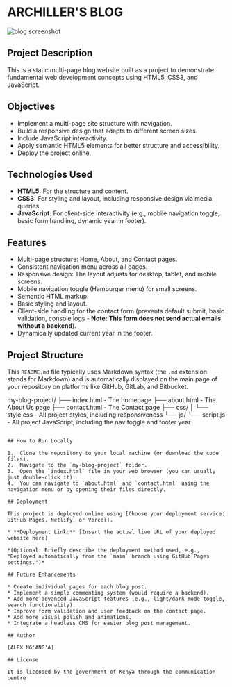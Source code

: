 # ARCHILLER'S BLOG

![blog screenshot](https://github.com/user-attachments/assets/8e64de53-bf4c-45da-a1b2-b5e21c4577be)


## Project Description

This is a static multi-page blog website built as a project to demonstrate fundamental web development concepts using HTML5, CSS3, and JavaScript.

## Objectives

* Implement a multi-page site structure with navigation.
* Build a responsive design that adapts to different screen sizes.
* Include JavaScript interactivity.
* Apply semantic HTML5 elements for better structure and accessibility.
* Deploy the project online.

## Technologies Used

* **HTML5:** For the structure and content.
* **CSS3:** For styling and layout, including responsive design via media queries.
* **JavaScript:** For client-side interactivity (e.g., mobile navigation toggle, basic form handling, dynamic year in footer).

## Features

* Multi-page structure: Home, About, and Contact pages.
* Consistent navigation menu across all pages.
* Responsive design: The layout adjusts for desktop, tablet, and mobile screens.
* Mobile navigation toggle (Hamburger menu) for small screens.
* Semantic HTML markup.
* Basic styling and layout.
* Client-side handling for the contact form (prevents default submit, basic validation, console logs - **Note: This form does not send actual emails without a backend**).
* Dynamically updated current year in the footer.

## Project Structure
This `README.md` file typically uses Markdown syntax (the `.md` extension stands for Markdown) and is automatically displayed on the main page of your repository on platforms like GitHub, GitLab, and Bitbucket.

my-blog-project/
├── index.html          - The homepage
├── about.html          - The About Us page
├── contact.html        - The Contact page
├── css/
│   └── style.css       - All project styles, including responsiveness
└── js/
└── script.js       - All project JavaScript, including the nav toggle and footer year

```

## How to Run Locally

1.  Clone the repository to your local machine (or download the code files).
2.  Navigate to the `my-blog-project` folder.
3.  Open the `index.html` file in your web browser (you can usually just double-click it).
4.  You can navigate to `about.html` and `contact.html` using the navigation menu or by opening their files directly.

## Deployment

This project is deployed online using [Choose your deployment service: GitHub Pages, Netlify, or Vercel].

* **Deployment Link:** [Insert the actual live URL of your deployed website here]

*(Optional: Briefly describe the deployment method used, e.g., "Deployed automatically from the `main` branch using GitHub Pages settings.")*

## Future Enhancements

* Create individual pages for each blog post.
* Implement a simple commenting system (would require a backend).
* Add more advanced JavaScript features (e.g., light/dark mode toggle, search functionality).
* Improve form validation and user feedback on the contact page.
* Add more visual polish and animations.
* Integrate a headless CMS for easier blog post management.

## Author

[ALEX NG'ANG'A]

## License

It is licensed by the government of Kenya through the communication centre

